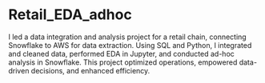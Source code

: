 # Retail_EDA_adhoc
I led a data integration and analysis project for a retail chain, connecting Snowflake to AWS for data extraction. Using SQL and Python, I integrated and cleaned data, performed EDA in Jupyter, and conducted ad-hoc analysis in Snowflake. This project optimized operations, empowered data-driven decisions, and enhanced efficiency.
